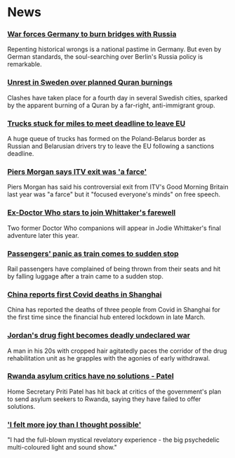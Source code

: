 # News
### [War forces Germany to burn bridges with Russia](https://www.bbc.com/news/world-europe-61118706)
Repenting historical wrongs is a national pastime in Germany. But even by German standards, the soul-searching over Berlin's Russia policy is remarkable. 
### [Unrest in Sweden over planned Quran burnings](https://www.bbc.com/news/world-europe-61134734)
Clashes have taken place for a fourth day in several Swedish cities, sparked by the apparent burning of a Quran by a far-right, anti-immigrant group. 
### [Trucks stuck for miles to meet deadline to leave EU](https://www.bbc.com/news/world-europe-61133439)
A huge queue of trucks has formed on the Poland-Belarus border as Russian and Belarusian drivers try to leave the EU following a sanctions deadline.
### [Piers Morgan says ITV exit was 'a farce'](https://www.bbc.com/news/entertainment-arts-61105178)
Piers Morgan has said his controversial exit from ITV's Good Morning Britain last year was "a farce" but it "focused everyone's minds" on free speech.
### [Ex-Doctor Who stars to join Whittaker's farewell](https://www.bbc.com/news/entertainment-arts-61111999)
Two former Doctor Who companions will appear in Jodie Whittaker's final adventure later this year.
### [Passengers' panic as train comes to sudden stop](https://www.bbc.com/news/uk-61136024)
Rail passengers have complained of being thrown from their seats and hit by falling luggage after a train came to a sudden stop.
### [China reports first Covid deaths in Shanghai](https://www.bbc.com/news/world-asia-china-61036737)
China has reported the deaths of three people from Covid in Shanghai for the first time since the financial hub entered lockdown in late March.
### [Jordan's drug fight becomes deadly undeclared war](https://www.bbc.com/news/world-middle-east-61040359)
A man in his 20s with cropped hair agitatedly paces the corridor of the drug rehabilitation unit as he grapples with the agonies of early withdrawal. 
### [Rwanda asylum critics have no solutions - Patel](https://www.bbc.com/news/uk-61137081)
Home Secretary Priti Patel has hit back at critics of the government's plan to send asylum seekers to Rwanda, saying they have failed to offer solutions.
### ['I felt more joy than I thought possible'](https://www.bbc.com/news/science-environment-61106081)
"I had the full-blown mystical revelatory experience - the big psychedelic multi-coloured light and sound show." 
